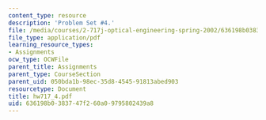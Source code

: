 ```yaml
---
content_type: resource
description: 'Problem Set #4.'
file: /media/courses/2-717j-optical-engineering-spring-2002/636198b0383747f260a09795802439a8_hw717_4.pdf
file_type: application/pdf
learning_resource_types:
- Assignments
ocw_type: OCWFile
parent_title: Assignments
parent_type: CourseSection
parent_uid: 050bda1b-98ec-35d8-4545-91813abed903
resourcetype: Document
title: hw717_4.pdf
uid: 636198b0-3837-47f2-60a0-9795802439a8
---
```

